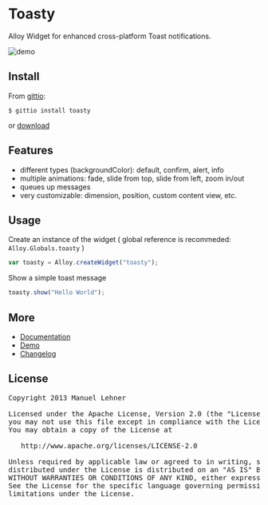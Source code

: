 # Toasty

Alloy Widget for enhanced cross-platform Toast notifications.

![demo](https://raw2.github.com/manumaticx/demos/master/toasty/demo.gif)

## Install

From [gittio](http://gitt.io/cli):

`$ gittio install toasty`

or [download](https://github.com/manumaticx/toasty/releases/latest)

## Features
* different types (backgroundColor): default, confirm, alert, info
* multiple animations: fade, slide from top, slide from left, zoom in/out
* queues up messages
* very customizable: dimension, position, custom content view, etc.

## Usage

Create an instance of the widget ( global reference is recommeded: `Alloy.Globals.toasty` )
```javascript
var toasty = Alloy.createWidget("toasty");
```

Show a simple toast message
```javascript
toasty.show("Hello World");
```

## More
* [Documentation](https://github.com/manumaticx/toasty/wiki)
* [Demo](https://github.com/manumaticx/demos/tree/master/toasty)
* [Changelog](https://github.com/manumaticx/toasty/wiki/Changelog)

## License

<pre>
Copyright 2013 Manuel Lehner

Licensed under the Apache License, Version 2.0 (the "License");
you may not use this file except in compliance with the License.
You may obtain a copy of the License at

   http://www.apache.org/licenses/LICENSE-2.0

Unless required by applicable law or agreed to in writing, software
distributed under the License is distributed on an "AS IS" BASIS,
WITHOUT WARRANTIES OR CONDITIONS OF ANY KIND, either express or implied.
See the License for the specific language governing permissions and
limitations under the License.
</pre>
